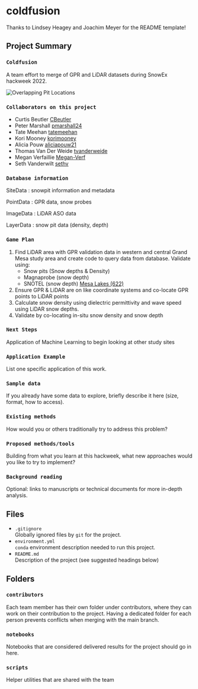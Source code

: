 # coldfusion
Thanks to Lindsey Heagey and Joachim Meyer for the README template!

## Project Summary

### `Coldfusion`

A team effort to merge of GPR and LiDAR datasets during SnowEx hackweek 2022.

![Overlapping Pit Locations](jovyan@jupyter-korimooney:~/coldfusion/contributors/korimooney/PitOverlap.jpg)

### `Collaborators on this project`

- Curtis Beutler [CBeutler](https://github.com/CBeutler)
- Peter Marshall [pmarshall24](https://github.com/pmarshall24)
- Tate Meehan [tatemeehan](https://github.com/tatemeehan)
- Kori Mooney [korimooney](https://github.com/korimooney)
- Alicia Pouw [aliciapouw21](https://github.com/aliciapouw21)
- Thomas Van Der Weide [tvanderweide](https://github.com/tvanderweide)
- Megan Verfaillie [Megan-Verf](https://github.com/Megan-Verf)
- Seth Vanderwilt [sethv](https://github.com/sethv)

### `Database information`
SiteData
: snowpit information and metadata

PointData
: GPR data, snow probes

ImageData
: LiDAR ASO data

LayerData 
: snow pit data (density, depth)

### `Game Plan`
1. Find LiDAR area with GPR validation data in western and central Grand Mesa study area and create code to query data from database. 
Validate using:
    - Snow pits (Snow depths & Density)
    - Magnaprobe (snow depth)
    - SNOTEL (snow depth) [Mesa Lakes (622)](https://wcc.sc.egov.usda.gov/nwcc/site?sitenum=622&state=co)
2. Ensure GPR & LiDAR are on like coordinate systems and co-locate GPR points to LiDAR points
3. Calculate snow density using dielectric permittivity and wave speed using LiDAR snow depths.
4. Validate by co-locating in-situ snow density and snow depth

### `Next Steps`
Application of Machine Learning to begin looking at other study sites

### `Application Example`

List one specific application of this work.

### `Sample data`

If you already have some data to explore, briefly describe it here (size, format, how to access).

### `Existing methods`

How would you or others traditionally try to address this problem?

### `Proposed methods/tools`

Building from what you learn at this hackweek, what new approaches would you like to try to implement?

### `Background reading`

Optional: links to manuscripts or technical documents for more in-depth analysis.

## Files

* `.gitignore`
<br> Globally ignored files by `git` for the project.
* `environment.yml`
<br> `conda` environment description needed to run this project.
* `README.md`
<br> Description of the project (see suggested headings below)

## Folders

### `contributors`
Each team member has their own folder under contributors, where they can work on their contribution to the project. Having a dedicated folder for each person prevents conflicts when merging with the main branch.

### `notebooks`
Notebooks that are considered delivered results for the project should go in here.

### `scripts`
Helper utilities that are shared with the team

